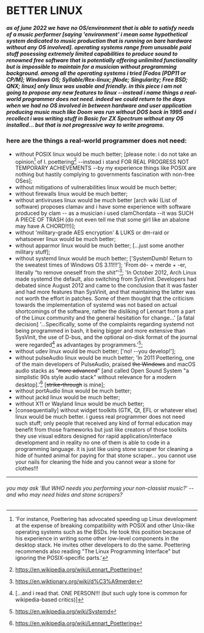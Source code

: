 # BETTER LINUX
##### as of june 2022 we have no OS/environment that is able to satisfy needs of a music performer [saying 'environment' i mean some hypothetical system dedicated to music production that is running on bare hardware without any OS involved]. operating systems range from unusable paid stuff posessing extremely limited capabilities to produce sound to renowned free software that is potentially offering unlimited functionality but is impossible to maintain for a musician without programming background. among all the operating systems i tried [Fodos [PDP11 or CP/M]; Windows OS; Syllable/Rex-linux; jNode; Singularity; Free BSD; QNX; linux] only linux was usable and friendly. in this piece i am not going to propose any new features to linux --instead i name things a real-world programmer does not need. indeed we could return to the days when we had no OS involved in between hardware and user application producing music much like Doom was run without DOS back in 1995 and i recollect i was writing stuff in Basic for ZX Spectrum without any OS installed... but that is not progressive way to write programs.
### here are the things a real-world programmer does not need:
- without POSIX linux would be much better; [please note: i do not take an opinion[^1] of l. poettering[^2] --instead i stand FOR REAL PROGRESS NOT TEMPORARY ACHIEVEMENTS --by my experience things like POSIX are nothing but hastily complying to governments fascination with non-free OSes];
- without mitigations of vulnerabilities linux would be much better;
- without firewalls linux would be much better;
- without antiviruses linux would be much better [arch wiki (List of software) proposes clamav and i have some experience with software produced by clam
-- as a musician i used clamChordata --it was SUCH A PIECE OF TRASH (do not even tell me that some girl like an abalone may have A CHORD!!!)];
- without 'military-grade AES encryption' & LUKS or dm-raid or whatsoever linux would be much better;
- without apparmor linux would be much better; [...just some another military stuff];
- without systemd linux would be much better; ['SystemDumb! Return to the sweatest times of Windows OS 3.11!!!']; 'From dé- + merde + -er, literally “to remove oneself from the shit”'[^3]; 'In October 2012, Arch Linux made systemd the default, also switching from SysVinit. Developers had debated since August 2012 and came to the conclusion that it was faster and had more features than SysVinit, and that maintaining the latter was not worth the effort in patches. Some of them thought that the criticism towards the implementation of systemd was not based on actual shortcomings of the software, rather the disliking of Lennart from a part of the Linux community and the general hesitation for change...' [a fatal decision] '...Specifically, some of the complaints regarding systemd not being programmed in bash, it being bigger and more extensive than SysVinit, the use of D-bus, and the optional on-disk format of the journal were regarded[^4] as advantages by programmers.'[^5];
- without udev linux would be much better; ['no! --you develop!'];
- without pulseAudio linux would be much better; 'In 2011 Poettering, one of the main developers of PulseAudio, praised ~~the Windows~~ and macOS audio stacks as "~~more advanced~~" [and called Open Sound System "a simplistic 90s style audio stack" without relevance for a modern desktop].'[^2] [~~strike-through~~ is mine];
- without portAudio linux would be much better;
- without jackd linux would be much better;
- without X11 or Wayland linux would be much better;
- [consequentially] without widget toolkits (GTK, Qt, EFL or whatever else) linux would be much better. i guess real programmer does not need such stuff; only people that received any kind of formal education may benefit from those frameworks but just like creators of those toolkits they use visual editors designed for rapid application/interface development and in reality no one of them is able to code in a programming language. it is just like using stone scraper for cleaning a hide of hunted animal for paying for that stone scraper... you cannot use your nails for cleaning the hide and you cannot wear a stone for clothes!!!

---
###### you may ask 'But WHO needs you performing your non-classist music?' --and who may need hides and stone scrapers?
[^3]: https://en.wiktionary.org/wiki/d%C3%A9merder
[^5]: https://en.wikipedia.org/wiki/Systemd
[^4]: [...and i read that. ONE PERSON!!! (but such ugly tone is common for wikipedia-based critics)]
[^2]: https://en.wikipedia.org/wiki/Lennart_Poettering
[^1]: 'For instance, Poettering has advocated speeding up Linux development at the expense of breaking compatibility with POSIX and other Unix-like operating systems such as the BSDs. He took this position because of his experience in writing some other low-level components in the desktop stack. He invites other developers to do the same. Poettering recommends also reading "The Linux Programming Interface" but ignoring the POSIX-specific parts.'

